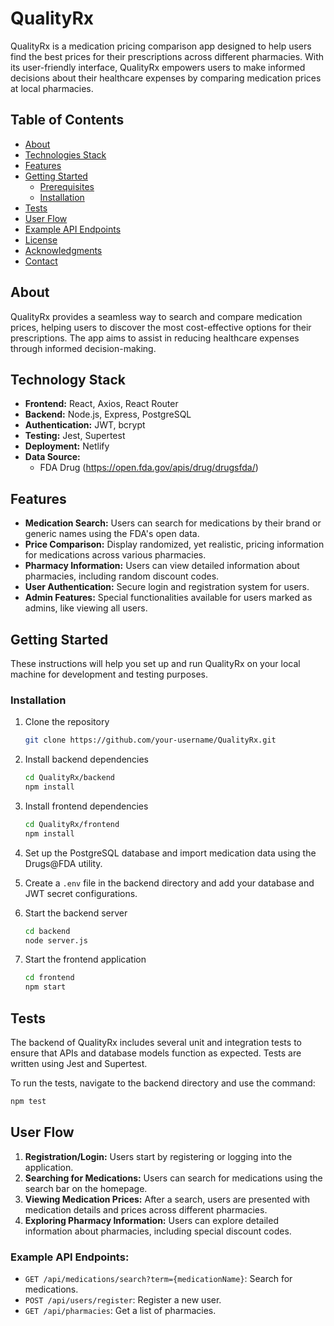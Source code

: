 
# QualityRx

QualityRx is a medication pricing comparison app designed to help users find the best prices for their prescriptions across different pharmacies. With its user-friendly interface, QualityRx empowers users to make informed decisions about their healthcare expenses by comparing medication prices at local pharmacies.

## Table of Contents

- [About](#about)
- [Technologies Stack](#technologies-stack)
- [Features](#features)
- [Getting Started](#getting-started)
  - [Prerequisites](#prerequisites)
  - [Installation](#installation)
- [Tests](#tests)
- [User Flow](#user-flow)
- [Example API Endpoints](#example-api-endpoints)
- [License](#license)
- [Acknowledgments](#acknowledgments)
- [Contact](#contact)

## About

QualityRx provides a seamless way to search and compare medication prices, helping users to discover the most cost-effective options for their prescriptions. The app aims to assist in reducing healthcare expenses through informed decision-making.

## Technology Stack

- **Frontend:** React, Axios, React Router
- **Backend:** Node.js, Express, PostgreSQL
- **Authentication:** JWT, bcrypt
- **Testing:** Jest, Supertest
- **Deployment:** Netlify
- **Data Source:**
  - FDA Drug (https://open.fda.gov/apis/drug/drugsfda/)

## Features

- **Medication Search:** Users can search for medications by their brand or generic names using the FDA's open data.
- **Price Comparison:** Display randomized, yet realistic, pricing information for medications across various pharmacies.
- **Pharmacy Information:** Users can view detailed information about pharmacies, including random discount codes.
- **User Authentication:** Secure login and registration system for users.
- **Admin Features:** Special functionalities available for users marked as admins, like viewing all users.

## Getting Started

These instructions will help you set up and run QualityRx on your local machine for development and testing purposes.

### Installation

1. Clone the repository
   ```bash
   git clone https://github.com/your-username/QualityRx.git
   ```
2. Install backend dependencies
   ```bash
   cd QualityRx/backend
   npm install
   ```
3. Install frontend dependencies
   ```bash
   cd QualityRx/frontend
   npm install
   ```
4. Set up the PostgreSQL database and import medication data using the Drugs@FDA utility.

5. Create a `.env` file in the backend directory and add your database and JWT secret configurations.

6. Start the backend server
   ```bash
   cd backend
   node server.js
   ```
7. Start the frontend application
   ```bash
   cd frontend
   npm start
   ```
## Tests

The backend of QualityRx includes several unit and integration tests to ensure that APIs and database models function as expected. Tests are written using Jest and Supertest.

To run the tests, navigate to the backend directory and use the command:

```bash
npm test
```

## User Flow

1. **Registration/Login:** Users start by registering or logging into the application.
2. **Searching for Medications:** Users can search for medications using the search bar on the homepage.
3. **Viewing Medication Prices:** After a search, users are presented with medication details and prices across different pharmacies.
4. **Exploring Pharmacy Information:** Users can explore detailed information about pharmacies, including special discount codes.

### Example API Endpoints:

- `GET /api/medications/search?term={medicationName}`: Search for medications.
- `POST /api/users/register`: Register a new user.
- `GET /api/pharmacies`: Get a list of pharmacies.

